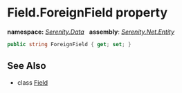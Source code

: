 # Field.ForeignField property
**namespace:** *[Serenity.Data](../../README.md#serenity.data-namespace)*   **assembly**: *[Serenity.Net.Entity](../../README.md)*

```csharp
public string ForeignField { get; set; }
```

## See Also

* class [Field](../Field.md)